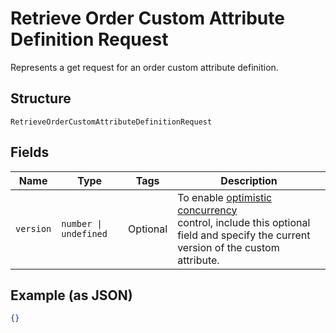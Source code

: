 
# Retrieve Order Custom Attribute Definition Request

Represents a get request for an order custom attribute definition.

## Structure

`RetrieveOrderCustomAttributeDefinitionRequest`

## Fields

| Name | Type | Tags | Description |
|  --- | --- | --- | --- |
| `version` | `number \| undefined` | Optional | To enable [optimistic concurrency](https://developer.squareup.com/docs/build-basics/common-api-patterns/optimistic-concurrency)<br>control, include this optional field and specify the current version of the custom attribute. |

## Example (as JSON)

```json
{}
```

